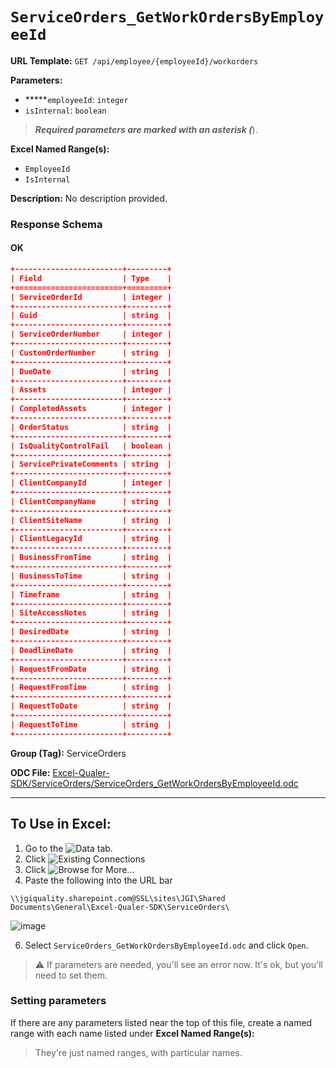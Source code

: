 # `ServiceOrders_GetWorkOrdersByEmployeeId`

**URL Template:**
`GET /api/employee/{employeeId}/workorders`

**Parameters:**
- *****`employeeId`: `integer`
- `isInternal`: `boolean`


> *****Required parameters are marked with an asterisk (*****).

**Excel Named Range(s):**
- `EmployeeId`
- `IsInternal`


**Description:**
No description provided.

### Response Schema

#### OK
```json
+------------------------+---------+
| Field                  | Type    |
+========================+=========+
| ServiceOrderId         | integer |
+------------------------+---------+
| Guid                   | string  |
+------------------------+---------+
| ServiceOrderNumber     | integer |
+------------------------+---------+
| CustomOrderNumber      | string  |
+------------------------+---------+
| DueDate                | string  |
+------------------------+---------+
| Assets                 | integer |
+------------------------+---------+
| CompletedAssets        | integer |
+------------------------+---------+
| OrderStatus            | string  |
+------------------------+---------+
| IsQualityControlFail   | boolean |
+------------------------+---------+
| ServicePrivateComments | string  |
+------------------------+---------+
| ClientCompanyId        | integer |
+------------------------+---------+
| ClientCompanyName      | string  |
+------------------------+---------+
| ClientSiteName         | string  |
+------------------------+---------+
| ClientLegacyId         | string  |
+------------------------+---------+
| BusinessFromTime       | string  |
+------------------------+---------+
| BusinessToTime         | string  |
+------------------------+---------+
| Timeframe              | string  |
+------------------------+---------+
| SiteAccessNotes        | string  |
+------------------------+---------+
| DesiredDate            | string  |
+------------------------+---------+
| DeadlineDate           | string  |
+------------------------+---------+
| RequestFromDate        | string  |
+------------------------+---------+
| RequestFromTime        | string  |
+------------------------+---------+
| RequestToDate          | string  |
+------------------------+---------+
| RequestToTime          | string  |
+------------------------+---------+
```

**Group (Tag):**
ServiceOrders

**ODC File:**
[Excel-Qualer-SDK/ServiceOrders/ServiceOrders_GetWorkOrdersByEmployeeId.odc](https://github.com/Johnson-Gage-Inspection-Inc/qualer-sdk-odc/blob/main/Excel-Qualer-SDK/ServiceOrders/ServiceOrders_GetWorkOrdersByEmployeeId.odc)

---

To Use in Excel:
---

1. Go to the ![`Data`](https://github.com/user-attachments/assets/da437a70-57b3-4c5b-bb01-4910ece19ed1)
 tab.
3. Click ![Existing Connections](https://github.com/user-attachments/assets/a2f1ed67-b2e0-4c23-ac90-68c870e60289)
4. Click ![`Browse for More...`](https://github.com/user-attachments/assets/8e698494-6865-41e7-b6fa-043aea81809a)
5. Paste the following into the URL bar
```
\\jgiquality.sharepoint.com@SSL\sites\JGI\Shared Documents\General\Excel-Qualer-SDK\ServiceOrders\
```

![image](https://github.com/user-attachments/assets/1e1a8d87-0377-446d-aaf5-d78562991db3)

6. Select `ServiceOrders_GetWorkOrdersByEmployeeId.odc` and click `Open`.

> ⚠️ If parameters are needed, you'll see an error now. It's ok, but you'll need to set them.

### Setting parameters
If there are any parameters listed near the top of this file, create a named range with each name listed under **Excel Named Range(s):**
> They're just named ranges, with particular names.
